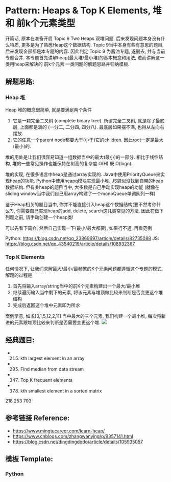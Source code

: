 # Pattern: Heaps & Top K Elements, 堆 和 前k个元素类型

开篇话, 原本在准备开启 Topic 9 Two Heaps 双堆问题. 后来发现问题本身没有什么特质, 更多是为了熟悉Heap这个数据结构. Topic 9当中本身有些有意思的题目, 后来发现全部都是本专题的内容. 因此判定 Topic 9 为酱油专题, 遂删去, 并与当前专题合并. 本专题首先讲解heap(最大堆/最小堆)的基本概念和用法, 进而讲解这一类用heap来解决的 前k个元素 一类问题的解题思路并归纳模板.


## **解题思路:**
### **Heap 堆**

Heap 堆的概念很简单, 就是要满足两个条件
1. 它是一颗完全二叉树 (complete binary tree). 所谓完全二叉树, 就是除了最底层, 上面都是满的 (一分二, 二分四, 四分八). 最底层如果摆不满, 也得从左向右摆放. 
2. 它的任意一个parent node都要大于(小于)它的children. 因此root一定是最大(最小)的.

堆的用处是让我们很容易知道一组数据当中的最大(最小)的一部分. 相比于线性结构, 堆的一些常见操作也能保持在树高的复杂度 O(H) 既 O(logn). 

堆的实现, 在很多语言中heap是通过array实现的. Java中使用PriorityQueue来实现heap的功能. Python中使用heapq模块实现最小堆. JS貌似没找到自带的heap数据结构. 但有关heap的题目当中, 大多数是自己手动实现heap的功能 (就像在sliding window当中我们自己用array构建了一个monoQueue单调队列一样)

鉴于Heap相关的题目当中, 你并不能直接引入heap这个数据结构(要不然考你什么?), 你需要自己实现heap的add, delete, search这几类常见的方法. 因此在做下列题之前, 请手动创建一个heap类! 

可以先看下简介, 然后自己实现一下(最小/最大都要), 如果行不通, 再看范例

Python: https://blog.csdn.net/qq_23869697/article/details/82735088
JS: https://blog.csdn.net/qq_43540219/article/details/108932367 

### **Top K Elements**

任何情况下, 让我们求解最大/最小/最频繁的K个元素问题都遵循这个专题的模式. 解题的过程是
1. 首先将输入array/string当中的前K个元素构建出一个最大/最小堆
2. 继续遍历输入当中剩下的元素, 将该元素与堆顶做比较来判断是否变更这个堆结构
3. 完成后返回这个堆中元素即为所求

案例示意, 如求[3,1,5,12,2,11] 当中最大的三个元素, 我们构建一个最小堆, 每次将新进的元素跟堆顶比较来判断是否需要变更这个堆. 
<img src="https://pic4.zhimg.com/80/v2-d42febfdf2d1ce2d2211e78ff8ea88db_720w.jpg?source=1940ef5c"/>


## **经典题目:**

- 215. kth largest element in an array
- 295. Find median from data stream
- 347. Top K frequent elements
- 378. kth smallest element in a sorted matrix

218 253 703 

## **参考链接 Reference:**

- https://www.mingtucareer.com/learn-heap/ 
- https://www.cnblogs.com/zhangwanying/p/9357141.html 
- https://blog.csdn.net/dingdingdodo/article/details/105935057 

## **模板 Template:**
### **Python**
```py

